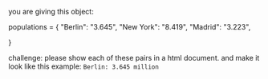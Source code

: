 you are giving this object:

populations = {
"Berlin": "3.645",
"New York": "8.419",
"Madrid": "3.223",

<!-- ...etc -->

}

challenge:
please show each of these pairs in a html document.
and make it look like this example:
`Berlin: 3.645 million`
